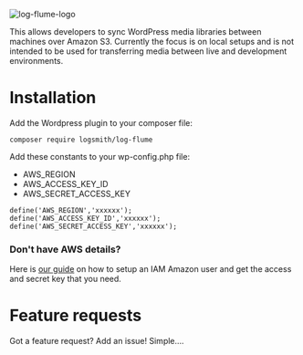 ![log-flume-logo](https://cloud.githubusercontent.com/assets/1636310/24171665/407f51a2-0e7d-11e7-974f-f80e0c45e1ed.jpg)

This allows developers to sync WordPress media libraries between machines over Amazon S3. Currently the focus is on local setups and is not intended to be used for transferring media between live and development environments.

# Installation

Add the Wordpress plugin to your composer file:

```
composer require logsmith/log-flume
```

Add these constants to your wp-config.php file:

- AWS_REGION
- AWS_ACCESS_KEY_ID
- AWS_SECRET_ACCESS_KEY

```
define('AWS_REGION','xxxxxx');
define('AWS_ACCESS_KEY_ID','xxxxxx');
define('AWS_SECRET_ACCESS_KEY','xxxxxx');
```

### Don't have AWS details?

Here is [our guide](https://github.com/logsmith/log-flume/wiki/Getting-AWS-credentials) on how to setup an IAM Amazon user and get the access and secret key that you need.

# Feature requests

Got a feature request? Add an issue! Simple....
